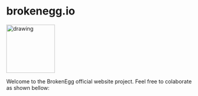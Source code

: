 # brokenegg.io

<img src="https://avatars.githubusercontent.com/u/87813038?s=128&v=4" alt="drawing" width="128"/>

Welcome to the BrokenEgg official website project. Feel free to colaborate as shown bellow:
